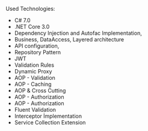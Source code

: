 Used Technologies:
- C# 7.0
- .NET Core 3.0
- Dependency Injection and Autofac Implementation,
- Business, DataAccess, Layered architecture 
- API configuration,
- Repository Pattern
- JWT
- Validation Rules
- Dynamic Proxy
- AOP - Validation
- AOP - Caching
- AOP & Cross Cutting
- AOP - Authorization
- AOP - Authorization
- Fluent Validation
- Interceptor İmplementation
- Service Collection Extension
